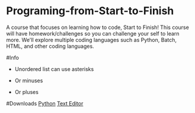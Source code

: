 # Programing-from-Start-to-Finish
A course that focuses on learning how to code, Start to Finish! This course will have homework/challenges so you can challenge your self to learn more. We'll explore multiple coding languages such as Python, Batch, HTML, and other coding languages. 

#Info
* Unordered list can use asterisks
- Or minuses
+ Or pluses

#Downloads
[Python](https://www.python.org/ "Python's Homepage")
[Text Editor](https://atom.io/ "Atom's Homepage")
